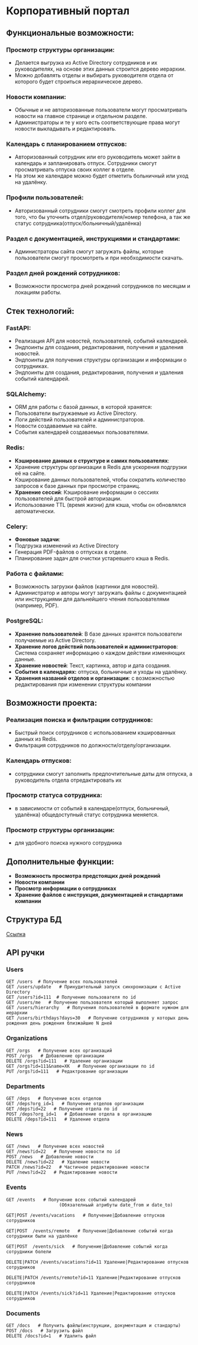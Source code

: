 # Корпоративный портал

## Функциональные возможности:

### Просмотр структуры организации:

- Делается выгрузка из Active Directory сотрудников и их руководителях, на основе этих данных строится дерево иерархии.
- Можно добавлять отделы и выбирать руководителя отдела от которого будет строиться иерархическое дерево.

### Новости компании:

- Обычные и не авторизованные пользователи  могут просматривать новости на главное странице и отдельном разделе.
- Администраторы и те у кого есть соответствующие права могут новости выкладывать и редактировать. 

### Календарь с планированием отпусков:

- Авторизованный сотрудник или его руководитель может зайти в календарь и запланировать отпуск. Сотрудники смогут просматривать отпуска своих коллег в отделе.
- На этом же календаре можно будет отметить больничный или уход на удалёнку.

### Профили пользователей:

- Авторизованный сотрудники смогут смотреть профили коллег для того, что бы уточнить отдел/руководителя/номер телефона, а так же статус сотрудника(отпуск/больничный/удалёнка)

### Раздел с документацией, инструкциями и стандартами:

- Администраторы сайта смогут загружать файлы, которые пользователи смогут просмотреть и при необходимости скачать.

### Раздел дней рождений сотрудников:

- Возможности просмотра дней рождений сотрудников по месяцам и локациям работы. 

## Стек технологий:

### FastAPI:

- Реализация API для новостей, пользователей, событий календарей.
- Эндпоинты для создания, редактирования, получения и удаления новостей.
- Эндпоинты для получения структуры организации и информации о сотрудниках.
- Эндпоинты для создания, редактирования, получения и удаления событий календарей.

### SQLAlchemy:

- ORM для работы с базой данных, в которой хранятся:
- Пользователи выгружаемые из Active Directory.
- Логи действий пользователей  и администраторов.
- Новости создаваемые на сайте.
- События календарей создаваемых пользователями.

### Redis:

- **Кэширование данных о структуре и самих пользователях**:
- Хранение структуры организации в Redis для ускорения подгрузки её на сайте.
- Кэширование данных пользователей, чтобы сократить количество запросов к базе данных при просмотре страниц.
- **Хранение сессий**: Кэширование информации о сессиях пользователей для быстрой авторизации.
- Использование TTL (время жизни) для кэша, чтобы он обновлялся автоматически.

### Celery:

- **Фоновые задачи**:
- Подгрузка изменений из Active Directory
- Генерация PDF-файлов о отпусках в отделе.
- Планирование задач для очистки устаревшего кэша в Redis.

### Работа с файлами:

- Возможность загрузки файлов (картинки для новостей).
- Администратор и авторы могут загружать файлы с документацией или инструкциями для дальнейшего чтения пользователями (например, PDF).

### PostgreSQL:

- **Хранение пользователей**: В базе данных хранятся пользователи получаемые из Active Directory.
- **Хранение логов действий пользователей и администраторов**: Система сохраняет информацию о каждом действии изменяющих данные.
- **Хранение новостей**: Текст, картинка, автор и дата создания.
- **События в календарях:** отпуска, больничные и уходы на удалёнку.
- **Хранения названий отделов и организации**: с возможностью редактирования при изменении структуры компании


## Возможности проекта:

### Реализация поиска и фильтрации сотрудников:
- Быстрый поиск сотрудников с использованием кэшированных данных из Redis.
- Фильтрация сотрудников по должности/отделу/организации.
### Календарь отпусков:
- сотрудники смогут заполнить предпочтительные даты для отпуска, а руководитель отдела отредактировать их
### Просмотр статуса сотрудника:
- в зависимости от событий в календаре(отпуск, больничный, удалёнка) общедоступный статус сотрудника меняется.
### Просмотр структуры организации:
- для удобного поиска нужного сотрудника



## Дополнительные функции:

- **Возможность просмотра предстоящих дней рождений**
- **Новости компании**
- **Просмотр информации о сотрудниках**
- **Хранение файлов с инструкция, документацией и стандартами компании**






## Структура БД

[Ссылка](https://www.drawdb.app/editor?shareId=689fc89c0cf418905b5fa17d3e9e9f81)

## API ручки

### Users

```
GET /users  # Получение всех пользователей
GET /users/update   # Принудительный запуск синхронизации с Active Directory
GET /users?id=111  # Получение пользователя по id
GET /users/me   # Получение пользователя который выполняет запрос
GET /users/hierarchy   # Получения пользователей в формате нужном для иерархии
GET /users/birthdays?days=30   # Получение сотрудников у которых день рождения день рождения близжайшие N дней
```

### Organizations

```
GET /orgs   # Получение всех организаций
POST /orgs   # Добавление организации
DELETE /orgs?id=111   # Удаление организации
GET /orgs?id=111&name=ХК   # Получение организации по id
PUT /orgs?id=111   # Редактрование организации
```

### Departments

```
GET /deps   # Получение всех отделов
GET /deps?org_id=1   # Получение отделов организации
GET /deps?id=22   # Получение отдела по id
POST /deps?org_id=1   # Добавление отдела в организацию
DELETE /deps?id=111   # Удаление отдела
```

### News

```
GET /news   # Получение всех новостей
GET /news?id=22   # Получение новости по id
POST /news   # Добавление новости
DELETE /news?id=22   # Удаление новости
PATCH /news?id=22   # Частичное редактирвоание новости
PUT /news?id=22   # Редактирование новости
```

### Events

```
GET /events   # Получение всех событий календарей
					(Обязателньый атрибуты date_from и date_to)
					
GET|POST /events/vacations   # Получение|Добавление отпусков сотрудников

GET|POST  /events/remote   # Получение|Добавление событий когда сотрудники были на удалёнке

GET|POST  /events/sick   # Получение|Добавление событий когда сотрудники болели

DELETE|PATCH /events/vacations?id=11 Удаление|Редактирование отпусков сотрудников

DELETE|PATCH /events/remote?id=11 Удаление|Редактирование отпусков сотрудников

DELETE|PATCH /events/sick?id=11 Удаление|Редактирование отпусков сотрудников

```

### Documents

```
GET /docs   # Получить файлы(инструкции, документация и стандарты)
POST /docs   # Загрузить файл
DELETE /docs?id=1   # Удалить файл
```
